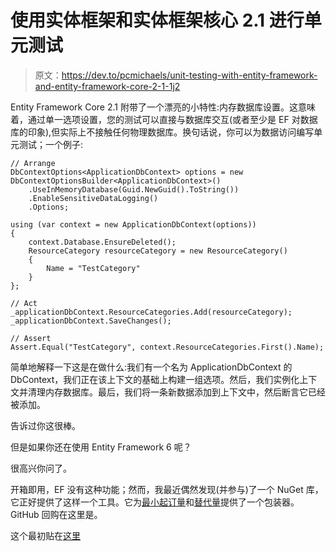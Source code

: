 # 使用实体框架和实体框架核心 2.1 进行单元测试

> 原文：<https://dev.to/pcmichaels/unit-testing-with-entity-framework-and-entity-framework-core-2-1-1j2>

Entity Framework Core 2.1 附带了一个漂亮的小特性:内存数据库设置。这意味着，通过单一选项设置，您的测试可以直接与数据库交互(或者至少是 EF 对数据库的印象),但实际上不接触任何物理数据库。换句话说，你可以为数据访问编写单元测试；一个例子:

```
// Arrange
DbContextOptions<ApplicationDbContext> options = new DbContextOptionsBuilder<ApplicationDbContext>()
    .UseInMemoryDatabase(Guid.NewGuid().ToString())
    .EnableSensitiveDataLogging()                
    .Options;

using (var context = new ApplicationDbContext(options))
{
    context.Database.EnsureDeleted();
    ResourceCategory resourceCategory = new ResourceCategory()
    {
        Name = "TestCategory"
    }
};

// Act
_applicationDbContext.ResourceCategories.Add(resourceCategory);
_applicationDbContext.SaveChanges();

// Assert                
Assert.Equal("TestCategory", context.ResourceCategories.First().Name); 
```

简单地解释一下这是在做什么:我们有一个名为 ApplicationDbContext 的 DbContext，我们正在该上下文的基础上构建一组选项。然后，我们实例化上下文并清理内存数据库。最后，我们将一条新数据添加到上下文中，然后断言它已经被添加。

告诉过你这很棒。

但是如果你还在使用 Entity Framework 6 呢？

很高兴你问了。

开箱即用，EF 没有这种功能；然而，我最近偶然发现(并参与)了一个 NuGet 库，它正好提供了这样一个工具。它为[最小起订量](https://www.nuget.org/packages/EntityFrameworkMock.Moq/)和[替代量](https://www.nuget.org/packages/EntityFrameworkMock.NSubstitute/)提供了一个包装器。GitHub 回购在这里是。

这个最初贴在[这里](https://www.pmichaels.net/2018/09/16/unit-testing-with-entity-framework-and-entity-framework-core-2-1/)